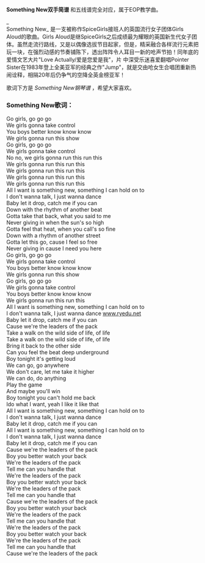 

**Something New双手简谱** 和五线谱完全对应，属于EOP教学曲。

_  
Something New_ 是一支被称作SpiceGirls接班人的英国流行女子团体Girls Aloud的歌曲。Girls
Aloud是继SpiceGirls之后成绩最为耀眼的英国新生代女子团体。虽然走流行路线，又是以偶像选拔节目起家，但是，精采融合各样流行元素把玩一块，在强烈动感的节奏铺陈下，透出阵阵令人耳目一新的呛声节拍！同年底的爱情文艺大片"Love
Actually/爱是您爱是我"，片 中深受乐迷喜爱翻唱Pointer
Sister在1983年登上全美亚军的经典之作"Jump"，就是交由呛女生合唱团重新热闹诠释，相隔20年后仍争气的空降全英金榜亚军！

  
歌词下方是 _Something New钢琴谱_ ，希望大家喜欢。

### Something New歌词：

Go girls, go go go  
We girls gonna take control  
You boys better know know know  
We girls gonna run this show  
Go girls, go go go  
We girls gonna take control  
No no, we girls gonna run this run this  
We girls gonna run this run this  
We girls gonna run this run this  
We girls gonna run this run this  
We girls gonna run this run this  
All I want is something new, something I can hold on to  
I don't wanna talk, I just wanna dance  
Baby let it drop, catch me if you can  
Down with the rhythm of another beat  
Gotta take that back, what you said to me  
Never giving in when the sun's so high  
Gotta feel that heat, when you call's so fine  
Down with a rhythm of another street  
Gotta let this go, cause I feel so free  
Never giving in cause I need you here  
Go girls, go go go  
We girls gonna take control  
You boys better know know know  
We girls gonna run this show  
Go girls, go go go  
We girls gonna take control  
You boys better know know know  
We girls gonna run this run this  
All I want is something new, something I can hold on to  
I don't wanna talk, I just wanna dance www.ryedu.net  
Baby let it drop, catch me if you can  
Cause we're the leaders of the pack  
Take a walk on the wild side of life, of life  
Take a walk on the wild side of life, of life  
Bring it back to the other side  
Can you feel the beat deep underground  
Boy tonight it's getting loud  
We can go, go anywhere  
We don't care, let me take it higher  
We can do, do anything  
Play the game  
And maybe you'll win  
Boy tonight you can't hold me back  
Ido what I want, yeah I like it like that  
All I want is something new, something I can hold on to  
I don't wanna talk, I just wanna dance  
Baby let it drop, catch me if you can  
All I want is something new, something I can hold on to  
I don't wanna talk, I just wanna dance  
Baby let it drop, catch me if you can  
Cause we're the leaders of the pack  
Boy you better watch your back  
We're the leaders of the pack  
Tell me can you handle that  
We're the leaders of the pack  
Boy you better watch your back  
We're the leaders of the pack  
Tell me can you handle that  
Cause we're the leaders of the pack  
Boy you better watch your back  
We're the leaders of the pack  
Tell me can you handle that  
We're the leaders of the pack  
Boy you better watch your back  
We're the leaders of the pack  
Tell me can you handle that  
Cause we're the leaders of the pack

